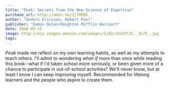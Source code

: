```yaml
---
title: "Peak: Secrets from the New Science of Expertise"
purchase_url: http://amzn.to/2j7UEB5
author: "Anders Ericsson, Robert Pool"
publisher: "Eamon Dolan/Houghton Mifflin Harcourt"
date: 2016-05-15
image: http://ecx.images-amazon.com/images/I/41rJVsU7tJL._SL75_.jpg
tags:
---
```


*Peak* made me reflect on my own learning habits, as well as my attempts to teach others. I'll admit to wondering *what-if* more than once while reading this book--what if I'd taken school more seriously, or been given more of a chance to participate in out-of-school activities? We'll never know, but at least I know I can keep improving myself. Recommended for lifelong learners and the people who aspire to create them.

